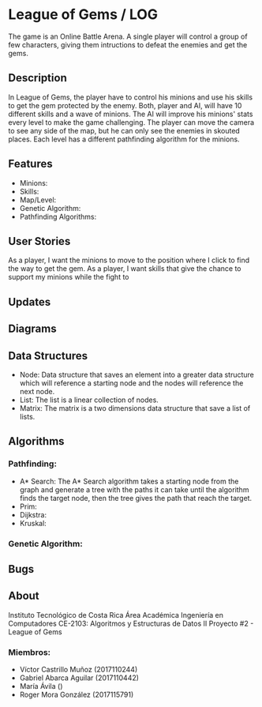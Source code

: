 # League of Gems / LOG
The game is an Online Battle Arena. A single player will control a group of few characters, giving them intructions to defeat the enemies and get the gems.
## Description
In League of Gems, the player have to control his minions and use his skills to get the gem protected by the enemy. Both, player and AI, will have 10 different skills and a wave of minions. The AI will improve his minions' stats every level to make the game challenging. The player can move the camera to see any side of the map, but he can only see the enemies in skouted places.
Each level has a different pathfinding algorithm for the minions.
## Features
* Minions:
* Skills:
* Map/Level:
* Genetic Algorithm:
* Pathfinding Algorithms:
## User Stories
As a player, I want the minions to move to the position where I click to find the way to get the gem.
As a player, I want skills that give the chance to support my minions while the fight to 
## Updates
## Diagrams
## Data Structures
* Node:
Data structure that saves an element into a greater data structure which will reference a starting node and the nodes will reference the next node.
* List:
The list is a linear collection of nodes.
* Matrix:
The matrix is a two dimensions data structure that save a list of lists.
## Algorithms
### Pathfinding:
* A* Search:
The A* Search algorithm takes a starting node from the graph and generate a tree with the paths it can take until the algorithm finds the target node, then the tree gives the path that reach the target.
* Prim:
* Dijkstra:
* Kruskal:
### Genetic Algorithm:
## Bugs
## About
Instituto Tecnológico de Costa Rica
Área Académica Ingeniería en Computadores
CE-2103: Algoritmos y Estructuras de Datos II
Proyecto #2 - League of Gems
### Miembros:
* Víctor Castrillo Muñoz (2017110244)
* Gabriel Abarca Aguilar (2017110442)
* María Ávila ()
* Roger Mora González (2017115791)

